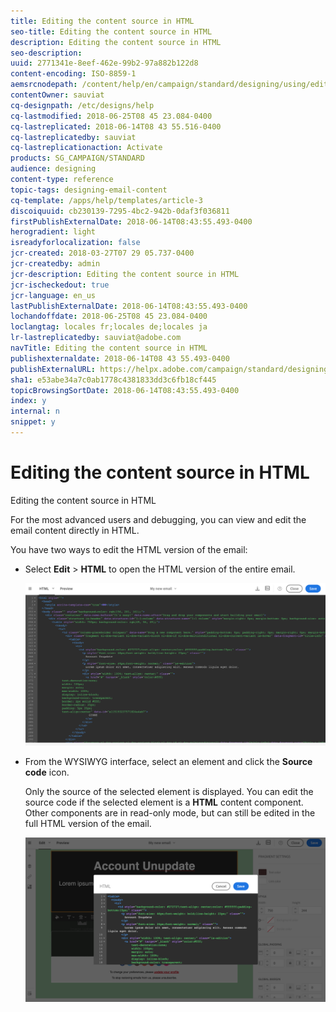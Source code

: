 ```yaml
---
title: Editing the content source in HTML
seo-title: Editing the content source in HTML
description: Editing the content source in HTML
seo-description: 
uuid: 2771341e-8eef-462e-99b2-97a882b122d8
content-encoding: ISO-8859-1
aemsrcnodepath: /content/help/en/campaign/standard/designing/using/editing-the-content-source-in-html
contentOwner: sauviat
cq-designpath: /etc/designs/help
cq-lastmodified: 2018-06-25T08 45 23.084-0400
cq-lastreplicated: 2018-06-14T08 43 55.516-0400
cq-lastreplicatedby: sauviat
cq-lastreplicationaction: Activate
products: SG_CAMPAIGN/STANDARD
audience: designing
content-type: reference
topic-tags: designing-email-content
cq-template: /apps/help/templates/article-3
discoiquuid: cb230139-7295-4bc2-942b-0daf3f036811
firstPublishExternalDate: 2018-06-14T08:43:55.493-0400
herogradient: light
isreadyforlocalization: false
jcr-created: 2018-03-27T07 29 05.737-0400
jcr-createdby: admin
jcr-description: Editing the content source in HTML
jcr-ischeckedout: true
jcr-language: en_us
lastPublishExternalDate: 2018-06-14T08:43:55.493-0400
lochandoffdate: 2018-06-25T08 45 23.084-0400
loclangtag: locales fr;locales de;locales ja
lr-lastreplicatedby: sauviat@adobe.com
navTitle: Editing the content source in HTML
publishexternaldate: 2018-06-14T08 43 55.493-0400
publishExternalURL: https://helpx.adobe.com/campaign/standard/designing/using/editing-the-content-source-in-html.html
sha1: e53abe34a7c0ab1778c4381833dd3c6fb18cf445
topicBrowsingSortDate: 2018-06-14T08:43:55.493-0400
index: y
internal: n
snippet: y
---
```


# Editing the content source in HTML

Editing the content source in HTML

For the most advanced users and debugging, you can view and edit the email content directly in HTML.

You have two ways to edit the HTML version of the email:

* Select **Edit** > **HTML** to open the HTML version of the entire email.

  ![](assets/email_designer_html1.png)

* From the WYSIWYG interface, select an element and click the **Source code** icon.

  Only the source of the selected element is displayed. You can edit the source code if the selected element is a **HTML** content component. Other components are in read-only mode, but can still be edited in the full HTML version of the email.

  ![](assets/email_designer_html2.png)

